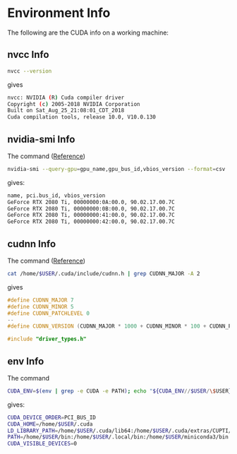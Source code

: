 # Environment Info

The following are the CUDA info on a working machine:

## nvcc Info

```bash
nvcc --version
```

gives

```bash
nvcc: NVIDIA (R) Cuda compiler driver
Copyright (c) 2005-2018 NVIDIA Corporation
Built on Sat_Aug_25_21:08:01_CDT_2018
Cuda compilation tools, release 10.0, V10.0.130
```

## nvidia-smi Info

The command ([Reference](https://nvidia.custhelp.com/app/answers/detail/a_id/3751/~/useful-nvidia-smi-queries))

```bash
nvidia-smi --query-gpu=gpu_name,gpu_bus_id,vbios_version --format=csv
```

gives:

```bash
name, pci.bus_id, vbios_version
GeForce RTX 2080 Ti, 00000000:0A:00.0, 90.02.17.00.7C
GeForce RTX 2080 Ti, 00000000:0B:00.0, 90.02.17.00.7C
GeForce RTX 2080 Ti, 00000000:41:00.0, 90.02.17.00.7C
GeForce RTX 2080 Ti, 00000000:42:00.0, 90.02.17.00.7C
```

## cudnn Info

The command ([Reference](https://stackoverflow.com/a/46200018))

```bash
cat /home/$USER/.cuda/include/cudnn.h | grep CUDNN_MAJOR -A 2
```

gives

```cpp
#define CUDNN_MAJOR 7
#define CUDNN_MINOR 5
#define CUDNN_PATCHLEVEL 0
--
#define CUDNN_VERSION (CUDNN_MAJOR * 1000 + CUDNN_MINOR * 100 + CUDNN_PATCHLEVEL)

#include "driver_types.h"
```

## env Info

The command

```bash
CUDA_ENV=$(env | grep -e CUDA -e PATH); echo "${CUDA_ENV//$USER/\$USER}"
```

gives:

```bash
CUDA_DEVICE_ORDER=PCI_BUS_ID
CUDA_HOME=/home/$USER/.cuda
LD_LIBRARY_PATH=/home/$USER/.cuda/lib64:/home/$USER/.cuda/extras/CUPTI/lib64:
PATH=/home/$USER/bin:/home/$USER/.local/bin:/home/$USER/miniconda3/bin:/home/$USER/miniconda3/bin:/home/$USER/miniconda3/condabin:/home/$USER/.cuda/bin:/usr/local/sbin:/usr/local/bin:/usr/sbin:/usr/bin:/sbin:/bin:/usr/games:/usr/local/games:/snap/bin
CUDA_VISIBLE_DEVICES=0
```
